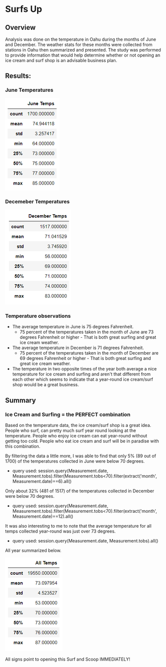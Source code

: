 # Surfs Up

## Overview
Analysis was done on the temperature in Oahu during the months of June and December. The weather stats for these months were collected from stations in Oahu then summarized and presented. The study was performed to provide information that would help determine whether or not opening an ice cream and surf shop is an advisable business plan.

## Results:

### June Temperatures                    
 <img src = "https://github.com/AaronAKTX/surfs_up/blob/main/Resources/JuneTemps.PNG">

### Decemeber Temperatures
<img src = "https://github.com/AaronAKTX/surfs_up/blob/main/Resources/DecTemps.PNG">

### Temperature observations
- The average temperature in June is 75 degrees Fahrenheit.
  - 75 percent of the temperatures taken in the month of June are 73 degrees Fahrenheit or higher - That is both great surfing and great ice cream weather.
- The average temperature in December is 71 degrees Fahrenheit.
  - 75 percent of the temperatures taken in the month of December are 69 degrees Fahrenheit or higher - That is both great surfing and great ice cream weather.
- The temperature in two opposite times of the year both average a nice temperature for ice cream and surfing and aren't that different from each other which seems to indicate that a year-round ice cream/surf shop would be a great business.


## Summary

### Ice Cream and Surfing = the PERFECT combination
Based on the temperature data, the ice cream/surf shop is a great idea. People who surf, can pretty much surf year round looking at the temperature. People who enjoy ice cream can eat year-round without getting too cold. People who eat ice cream and surf will be in paradise with this combination.

By filtering the data a little more, I was able to find that only 5% (89 out of 1700) of the temperatures collected in June were below 70 degrees.
* query used: session.query(Measurement.date, Measurement.tobs).filter(Measurement.tobs<70).filter(extract('month', Measurement.date)==6).all()

Only about 32% (481 of 1517) of the temperatures collected in December were below 70 degrees.
* query used: session.query(Measurement.date, Measurement.tobs).filter(Measurement.tobs<70).filter(extract('month', Measurement.date)==12).all()

It was also interesting to me to note that the average temperature for all temps collected year-round was just over 73 degrees.
* query used: session.query(Measurement.date, Measurement.tobs).all()

All year summarized below.

<img src = "https://github.com/AaronAKTX/surfs_up/blob/main/Resources/AllTemps.PNG">

All signs point to opening this Surf and Scoop IMMEDIATELY!
